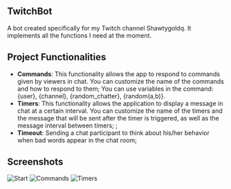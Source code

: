 ## TwitchBot

A bot created specifically for my Twitch channel Shawtygoldq. It implements all the functions I need at the moment.

## Project Functionalities

- **Commands**: This functionality allows the app to respond to commands given by viewers in chat. You can customize the name of the commands and how to respond to them; You can use variables in the command: {user}, {channel}, {random_chatter}, {random(a,b)}.
- **Timers**: This functionality allows the application to display a message in chat at a certain interval. You can customize the name of the timers and the message that will be sent after the timer is triggered, as well as the message interval between timers; ;
- **Timeout**: Sending a chat participant to think about his/her behavior when bad words appear in the chat room;

## Screenshots

![Start](https://github.com/Shawtygold/TwitchBot/blob/master/Screenshot1.jpg)
![Commands](https://github.com/Shawtygold/TwitchBot/blob/master/Screenshot2.jpg)
![Timers](https://github.com/Shawtygold/TwitchBot/blob/master/Screenshot3.jpg)
